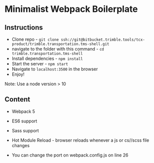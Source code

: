 # Minimalist Webpack Boilerplate

## Instructions

- Clone repo - `git clone ssh://git@bitbucket.trimble.tools/tcx-product/trimble.transportation.tms-shell.git`
- navigate to the folder with this command  - `cd trimble.transportation.tms-shell`
- Install dependencies - `npm install`
- Start the server - `npm start`
- Navigate to `localhost:3500` in the browser
- Enjoy!

Note: Use a node version > 10

## Content

- Webpack 5
- ES6 support
- Sass support
- Hot Module Reload - browser reloads whenever a js or cs//scss file changes

- You can change the port on webpack.config.js on line 26
